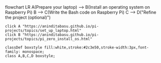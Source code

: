 <div class="mermaid">
flowchart LR
    A(Prepare your laptop) --> B(Install an operating system on Raspberry Pi)
    B --> C(Write the Bash code on Raspberry Pi)
    C --> D("Refine the project (optional)")
	
	click A "https://aninditabasu.github.io/pi-projects/topics/set_up_laptop.html"
	click B "https://aninditabasu.github.io/pi-projects/topics/pi_zero_install_os.html"
	
	classDef boxstyle fill:white,stroke:#2c3e50,stroke-width:3px,font-family: monospace;
    class A,B,C,D boxstyle;
</div>